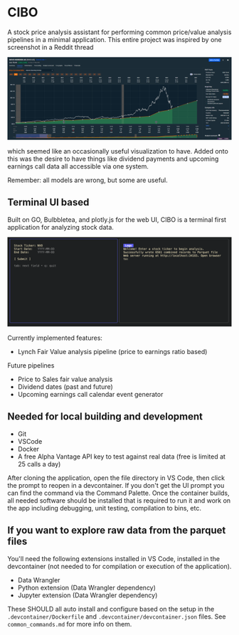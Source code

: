 # CIBO

A stock price analysis assistant for performing common price/value analysis pipelines in a minimal application. This entire project was inspired by one screenshot in a Reddit thread

![novo_visualization](./docs/images/novo_visualiztion_1.png)

which seemed like an occasionally useful visualization to have. Added onto this was the desire to have things like dividend payments and upcoming earnings call data all accessible via one system.

Remember: all models are wrong, but some are useful.

## Terminal UI based

Built on GO, Bulbbletea, and plotly.js for the web UI, CIBO is a terminal first application for analyzing stock data.

![TUI](./docs/images/tui.png)

Currently implemented features:

- Lynch Fair Value analysis pipeline (price to earnings ratio based)

Future pipelines

- Price to Sales fair value analysis
- Dividend dates (past and future)
- Upcoming earnings call calendar event generator

## Needed for local building and development

- Git
- VSCode
- Docker
- A free Alpha Vantage API key to test against real data (free is limited at 25 calls a day)

After cloning the application, open the file directory in VS Code, then click the prompt to reopen in a devcontainer. If you don't get the UI prompt you can find the command via the Command Palette. Once the container builds, all needed software should be installed that is required to run it and work on the app including debugging, unit testing, compilation to bins, etc.

## If you want to explore raw data from the parquet files

You'll need the following extensions installed in VS Code, installed in the devcontainer (not needed to for compilation or execution of the application).

- Data Wrangler
- Python extension (Data Wrangler dependency)
- Jupyter extension (Data Wrangler dependency)

These SHOULD all auto install and configure based on the setup in the `.devcontainer/Dockerfile` and `.devcontainer/devcontainer.json` files. See `common_commands.md` for more info on them.
